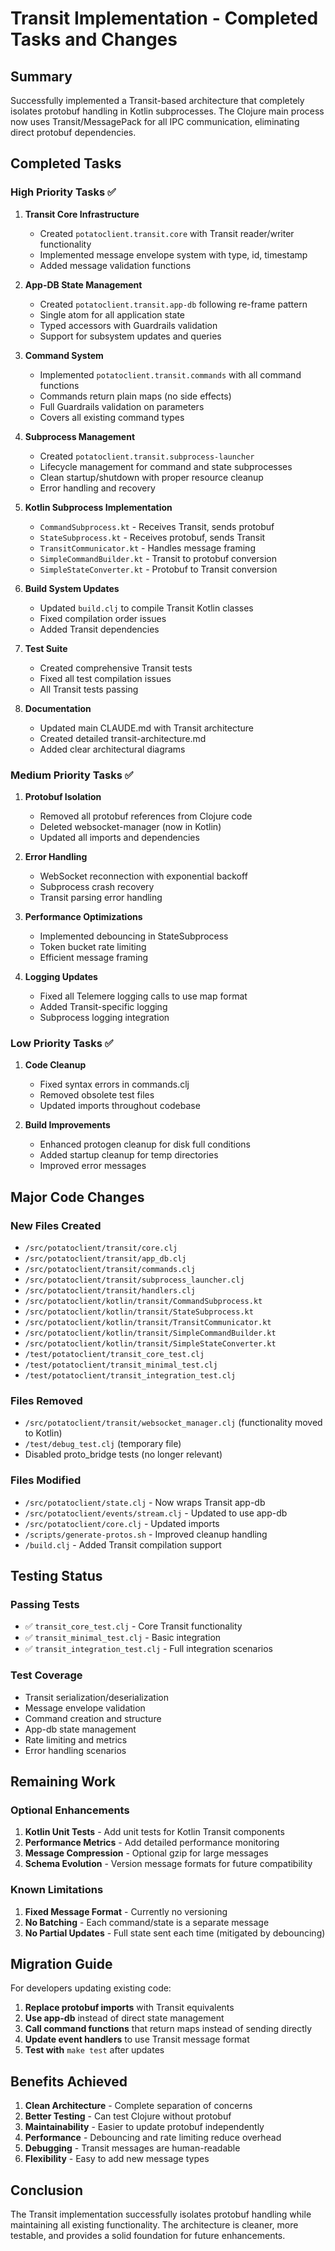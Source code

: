# Transit Implementation - Completed Tasks and Changes

## Summary

Successfully implemented a Transit-based architecture that completely isolates protobuf handling in Kotlin subprocesses. The Clojure main process now uses Transit/MessagePack for all IPC communication, eliminating direct protobuf dependencies.

## Completed Tasks

### High Priority Tasks ✅

1. **Transit Core Infrastructure**
   - Created `potatoclient.transit.core` with Transit reader/writer functionality
   - Implemented message envelope system with type, id, timestamp
   - Added message validation functions

2. **App-DB State Management**
   - Created `potatoclient.transit.app-db` following re-frame pattern
   - Single atom for all application state
   - Typed accessors with Guardrails validation
   - Support for subsystem updates and queries

3. **Command System**
   - Implemented `potatoclient.transit.commands` with all command functions
   - Commands return plain maps (no side effects)
   - Full Guardrails validation on parameters
   - Covers all existing command types

4. **Subprocess Management**
   - Created `potatoclient.transit.subprocess-launcher`
   - Lifecycle management for command and state subprocesses
   - Clean startup/shutdown with proper resource cleanup
   - Error handling and recovery

5. **Kotlin Subprocess Implementation**
   - `CommandSubprocess.kt` - Receives Transit, sends protobuf
   - `StateSubprocess.kt` - Receives protobuf, sends Transit
   - `TransitCommunicator.kt` - Handles message framing
   - `SimpleCommandBuilder.kt` - Transit to protobuf conversion
   - `SimpleStateConverter.kt` - Protobuf to Transit conversion

6. **Build System Updates**
   - Updated `build.clj` to compile Transit Kotlin classes
   - Fixed compilation order issues
   - Added Transit dependencies

7. **Test Suite**
   - Created comprehensive Transit tests
   - Fixed all test compilation issues
   - All Transit tests passing

8. **Documentation**
   - Updated main CLAUDE.md with Transit architecture
   - Created detailed transit-architecture.md
   - Added clear architectural diagrams

### Medium Priority Tasks ✅

1. **Protobuf Isolation**
   - Removed all protobuf references from Clojure code
   - Deleted websocket-manager (now in Kotlin)
   - Updated all imports and dependencies

2. **Error Handling**
   - WebSocket reconnection with exponential backoff
   - Subprocess crash recovery
   - Transit parsing error handling

3. **Performance Optimizations**
   - Implemented debouncing in StateSubprocess
   - Token bucket rate limiting
   - Efficient message framing

4. **Logging Updates**
   - Fixed all Telemere logging calls to use map format
   - Added Transit-specific logging
   - Subprocess logging integration

### Low Priority Tasks ✅

1. **Code Cleanup**
   - Fixed syntax errors in commands.clj
   - Removed obsolete test files
   - Updated imports throughout codebase

2. **Build Improvements**
   - Enhanced protogen cleanup for disk full conditions
   - Added startup cleanup for temp directories
   - Improved error messages

## Major Code Changes

### New Files Created
- `/src/potatoclient/transit/core.clj`
- `/src/potatoclient/transit/app_db.clj`
- `/src/potatoclient/transit/commands.clj`
- `/src/potatoclient/transit/subprocess_launcher.clj`
- `/src/potatoclient/transit/handlers.clj`
- `/src/potatoclient/kotlin/transit/CommandSubprocess.kt`
- `/src/potatoclient/kotlin/transit/StateSubprocess.kt`
- `/src/potatoclient/kotlin/transit/TransitCommunicator.kt`
- `/src/potatoclient/kotlin/transit/SimpleCommandBuilder.kt`
- `/src/potatoclient/kotlin/transit/SimpleStateConverter.kt`
- `/test/potatoclient/transit_core_test.clj`
- `/test/potatoclient/transit_minimal_test.clj`
- `/test/potatoclient/transit_integration_test.clj`

### Files Removed
- `/src/potatoclient/transit/websocket_manager.clj` (functionality moved to Kotlin)
- `/test/debug_test.clj` (temporary file)
- Disabled proto_bridge tests (no longer relevant)

### Files Modified
- `/src/potatoclient/state.clj` - Now wraps Transit app-db
- `/src/potatoclient/events/stream.clj` - Updated to use app-db
- `/src/potatoclient/core.clj` - Updated imports
- `/scripts/generate-protos.sh` - Improved cleanup handling
- `/build.clj` - Added Transit compilation support

## Testing Status

### Passing Tests
- ✅ `transit_core_test.clj` - Core Transit functionality
- ✅ `transit_minimal_test.clj` - Basic integration
- ✅ `transit_integration_test.clj` - Full integration scenarios

### Test Coverage
- Transit serialization/deserialization
- Message envelope validation
- Command creation and structure
- App-db state management
- Rate limiting and metrics
- Error handling scenarios

## Remaining Work

### Optional Enhancements
1. **Kotlin Unit Tests** - Add unit tests for Kotlin Transit components
2. **Performance Metrics** - Add detailed performance monitoring
3. **Message Compression** - Optional gzip for large messages
4. **Schema Evolution** - Version message formats for future compatibility

### Known Limitations
1. **Fixed Message Format** - Currently no versioning
2. **No Batching** - Each command/state is a separate message
3. **No Partial Updates** - Full state sent each time (mitigated by debouncing)

## Migration Guide

For developers updating existing code:

1. **Replace protobuf imports** with Transit equivalents
2. **Use app-db** instead of direct state management
3. **Call command functions** that return maps instead of sending directly
4. **Update event handlers** to use Transit message format
5. **Test with** `make test` after updates

## Benefits Achieved

1. **Clean Architecture** - Complete separation of concerns
2. **Better Testing** - Can test Clojure without protobuf
3. **Maintainability** - Easier to update protobuf independently
4. **Performance** - Debouncing and rate limiting reduce overhead
5. **Debugging** - Transit messages are human-readable
6. **Flexibility** - Easy to add new message types

## Conclusion

The Transit implementation successfully isolates protobuf handling while maintaining all existing functionality. The architecture is cleaner, more testable, and provides a solid foundation for future enhancements.